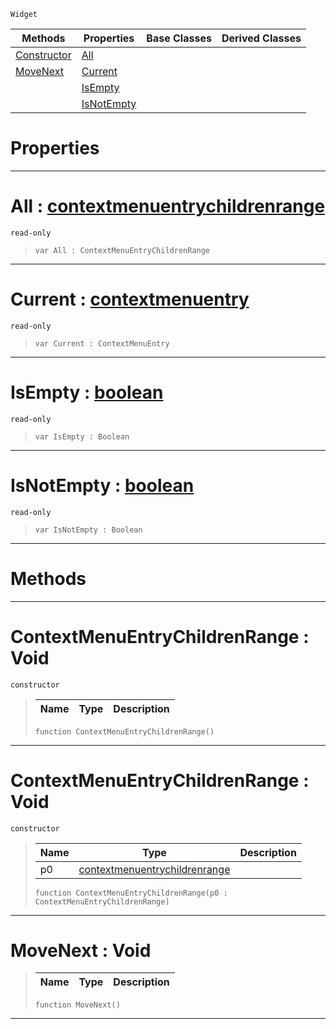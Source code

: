  `Widget`

|Methods|Properties|Base Classes|Derived Classes|
|---|---|---|---|
|[ Constructor](https://github.com/zeroengineteam/ZeroDocs/code_reference/class_reference/contextmenuentrychildrenrange.markdown#contextmenuentrychildren)|[ All](https://github.com/zeroengineteam/ZeroDocs/code_reference/class_reference/contextmenuentrychildrenrange.markdown#all-zero-engine-document)| | |
|[ MoveNext](https://github.com/zeroengineteam/ZeroDocs/code_reference/class_reference/contextmenuentrychildrenrange.markdown#movenext-void)|[ Current](https://github.com/zeroengineteam/ZeroDocs/code_reference/class_reference/contextmenuentrychildrenrange.markdown#current-zero-engine-docu)| | |
| |[ IsEmpty](https://github.com/zeroengineteam/ZeroDocs/code_reference/class_reference/contextmenuentrychildrenrange.markdown#isempty-zero-engine-docu)| | |
| |[ IsNotEmpty](https://github.com/zeroengineteam/ZeroDocs/code_reference/class_reference/contextmenuentrychildrenrange.markdown#isnotempty-zero-engine-d)| | |


 #  Properties


---  
 #  All : [contextmenuentrychildrenrange](https://github.com/zeroengineteam/ZeroDocs/code_reference/class_reference/contextmenuentrychildrenrange.markdown)

 `read-only`

> 
> ``` lang=cpp, name=Zilch
> var All : ContextMenuEntryChildrenRange


---  
 #  Current : [contextmenuentry](https://github.com/zeroengineteam/ZeroDocs/code_reference/class_reference/contextmenuentry.markdown)

 `read-only`

> 
> ``` lang=cpp, name=Zilch
> var Current : ContextMenuEntry


---  
 #  IsEmpty : [boolean](https://github.com/zeroengineteam/ZeroDocs/code_reference/zilch_base_types/boolean.markdown)

 `read-only`

> 
> ``` lang=cpp, name=Zilch
> var IsEmpty : Boolean


---  
 #  IsNotEmpty : [boolean](https://github.com/zeroengineteam/ZeroDocs/code_reference/zilch_base_types/boolean.markdown)

 `read-only`

> 
> ``` lang=cpp, name=Zilch
> var IsNotEmpty : Boolean


---  
 #  Methods


---  
 #  ContextMenuEntryChildrenRange : Void

 `constructor`

> 
> |Name|Type|Description|
> |---|---|---|
> ``` lang=cpp, name=Zilch
> function ContextMenuEntryChildrenRange()
> ``` 


---  
 #  ContextMenuEntryChildrenRange : Void

 `constructor`

> 
> |Name|Type|Description|
> |---|---|---|
> |p0|[contextmenuentrychildrenrange](https://github.com/zeroengineteam/ZeroDocs/code_reference/class_reference/contextmenuentrychildrenrange.markdown)| |
> ``` lang=cpp, name=Zilch
> function ContextMenuEntryChildrenRange(p0 : ContextMenuEntryChildrenRange)
> ``` 


---  
 #  MoveNext : Void

> 
> |Name|Type|Description|
> |---|---|---|
> ``` lang=cpp, name=Zilch
> function MoveNext()
> ``` 


---  
 

 